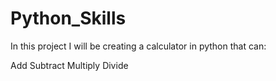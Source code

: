 # Python_Skills
In this project I will be creating a calculator in python that can:

Add
Subtract
Multiply 
Divide 
